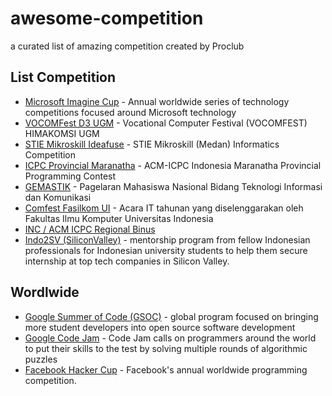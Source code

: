 # awesome-competition
a curated list of amazing competition created by Proclub

## List Competition
* [Microsoft Imagine Cup](https://www.imaginecup.com/) - Annual worldwide series of technology competitions focused around Microsoft technology
* [VOCOMFest D3 UGM](www.vocomfest.com) - Vocational Computer Festival (VOCOMFEST) HIMAKOMSI UGM
* [STIE Mikroskill Ideafuse](https://ideafuse.mikroskil.ac.id) - STIE Mikroskill (Medan) Informatics Competition
* [ICPC Provincial Maranatha](http://icpc.it.maranatha.edu/) - ACM-ICPC Indonesia Maranatha Provincial Programming Contest
* [GEMASTIK](https://twitter.com/_gemastik) - Pagelaran Mahasiswa Nasional Bidang Teknologi Informasi dan Komunikasi
* [Comfest Fasilkom UI](https://compfest.web.id) - Acara IT tahunan yang diselenggarakan oleh Fakultas Ilmu Komputer Universitas Indonesia
* [INC / ACM ICPC Regional Binus](http://competition.binus.ac.id/portal/)
* [Indo2SV (SiliconValley)](http://indo2sv.com/) - mentorship program from fellow Indonesian professionals for Indonesian university students to help them secure internship at top tech companies in Silicon Valley.

## Wordlwide
* [Google Summer of Code (GSOC)](https://summerofcode.withgoogle.com/) - global program focused on bringing more student developers into open source software development
* [Google Code Jam](https://code.google.com/codejam/) - Code Jam calls on programmers around the world to put their skills to the test by solving multiple rounds of algorithmic puzzles
* [Facebook Hacker Cup](https://www.facebook.com/hackercup/) - Facebook's annual worldwide programming competition.
